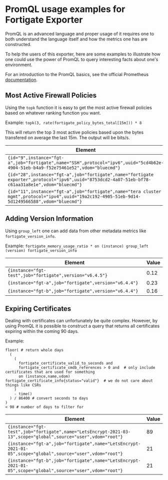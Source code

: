 # PromQL usage examples for Fortigate Exporter

PromQL is an advanced language and proper usage of it requires one to both understand
the language itself and how the metrics one has are constructed.

To help the users of this exporter, here are some examples to illustrate
how one could use the power of PromQL to query interesting facts about one's
environment.

For an introduction to the PromQL basics, see the official Prometheus
[documentation](https://prometheus.io/docs/prometheus/latest/querying/examples/).

## Most Active Firewall Policies

Using the `topk` function it is easy to get the most active firewall policies
based on whatever ranking function you want.

Example: `topk(3, rate(fortigate_policy_bytes_total[15m])) * 8`

This will return the top 3 most active policies based upon the bytes transfered on
average the last 15m. The output will be bits/s.

| Element | Value| 
|---------|------|
`{id="9",instance="fgt-a",job="fortigate",name="SSH",protocol="ipv6",uuid="5cd4b62e-4904-51eb-b4a9-f52e75461e52",vdom="bluecmd"}` |	102805.48826815643
`{id="28",instance="fgt-a",job="fortigate",name="fortigate exporter",protocol="ipv6",uuid="8753dcd2-4a07-51eb-bf78-c61aa31a8e1e",vdom="bluecmd"}` |	34443.977653631286
`{id="11",instance="fgt-a",job="fortigate",name="tera cluster mgmt",protocol="ipv4",uuid="19a2c192-4905-51eb-9d14-5d1249566588",vdom="bluecmd"}` | 15239.401117318435

## Adding Version Information

Using `group_left` one can add data from other metadata metrics like `fortigate_version_info`.

Example: `fortigate_memory_usage_ratio * on (instance) group_left (version) fortigate_version_info`

| Element | Value| 
|---------|------|
`{instance="fgt-test",job="fortigate",version="v6.4.5"}`	| 0.12
`{instance="fgt-a",job="fortigate",version="v6.4.4"}`	| 0.23
`{instance="fgt-b",job="fortigate",version="v6.4.4"}`	| 0.16

## Expiring Certificates

Dealing with certificates can unfortunately be quite complex.
However, by using PromQL it is possible to construct a query that returns
all certificates expiring within the coming 90 days.

Example:

```
floor( # return whole days
  (
    (
      fortigate_certificate_valid_to_seconds and 
      fortigate_certificate_cmdb_references > 0 and  # only include certificates that are used for something
      on (instance,name,vdom) fortigate_certificate_info{status="valid"}  # we do not care about things like CSRs
    )
    - time()
  ) / 86400 # convert seconds to days
)
< 90 # number of days to filter for
```

| Element | Value| 
|---------|------|
`{instance="fgt-test",job="fortigate",name="LetsEncrypt-2021-03-13",scope="global",source="user",vdom="root"}` |	89
`{instance="fgt-a",job="fortigate",name="LetsEncrypt-2021-01-05",scope="global",source="user",vdom="root"}` |	21
`{instance="fgt-b",job="fortigate",name="LetsEncrypt-2021-01-05",scope="global",source="user",vdom="root"}` |	21
